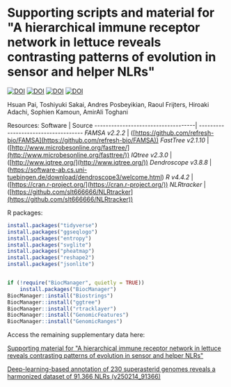 # Supporting scripts and material for "A hierarchical immune receptor network in lettuce reveals contrasting patterns of evolution in sensor and helper NLRs"

[![DOI](https://zenodo.org/badge/DOI/10.5281/zenodo.14544899.svg)](https://doi.org/10.5281/zenodo.14544899)
[![DOI](https://zenodo.org/badge/DOI/10.5281/zenodo.14720919.svg)](https://doi.org/10.5281/zenodo.14720919)
[![DOI](https://img.shields.io/badge/bioRxiv-doi.org/10.1101/2025.02.25.639832-BE2634)](https://doi.org/10.1101/2025.02.25.639832)
[![DOI](https://img.shields.io/badge/Dryad-10.5061/dryad.sxksn03d6-138808)](https://doi.org/10.5061/dryad.sxksn03d6)

Hsuan Pai, Toshiyuki Sakai, Andres Posbeyikian, Raoul Frijters, Hiroaki Adachi, Sophien Kamoun, AmirAli Toghani


Resources:
Software                            | Source
------------------------------------| ------------------------------------
*FAMSA v2.2.2*                      | ([https://github.com/refresh-bio/FAMSA](https://github.com/refresh-bio/FAMSA))
*FastTree v2.1.10*                  | ([http://www.microbesonline.org/fasttree/](http://www.microbesonline.org/fasttree/))
*IQtree v2.3.0*                    | ([http://www.iqtree.org/](http://www.iqtree.org/))
*Dendroscope v3.8.8*                | (https://software-ab.cs.uni-tuebingen.de/download/dendroscope3/welcome.html)
*R v4.4.2*                          | ([https://cran.r-project.org/](https://cran.r-project.org/))
*NLRtracker*                        | ([https://github.com/slt666666/NLRtracker](https://github.com/slt666666/NLRtracker))



R packages:
```R
install.packages("tidyverse")
install.packages("ggseqlogo")
install.packages("entropy")
install.packages("svglite")
install.packages("pheatmap")
install.packages("reshape2")
install.packages("jsonlite")


if (!require("BiocManager", quietly = TRUE))
    install.packages("BiocManager")
BiocManager::install("Biostrings")
BiocManager::install("ggtree")
BiocManager::install("rtracklayer")
BiocManager::install("GenomicFeatures")
BiocManager::install("GenomicRanges")

```


Access the remaining supplementary data here:

[Supporting material for "A hierarchical immune receptor network in lettuce reveals contrasting patterns of evolution in sensor and helper NLRs"](https://doi.org/10.5281/zenodo.14544899)

[Deep-learning-based annotation of 230 superasterid genomes reveals a harmonized dataset of 91,366 NLRs (v250214_91366)](https://doi.org/10.5061/dryad.sxksn03d6)
